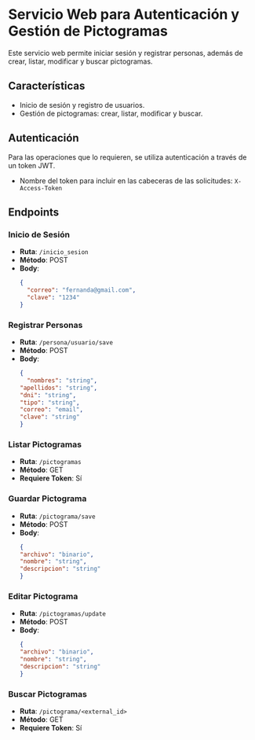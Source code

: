 # Servicio Web para Autenticación y Gestión de Pictogramas

Este servicio web permite iniciar sesión y registrar personas, además de crear, listar, modificar y buscar pictogramas.

## Características

- Inicio de sesión y registro de usuarios.
- Gestión de pictogramas: crear, listar, modificar y buscar.

## Autenticación

Para las operaciones que lo requieren, se utiliza autenticación a través de un token JWT.

- Nombre del token para incluir en las cabeceras de las solicitudes: `X-Access-Token`

## Endpoints

### Inicio de Sesión

- **Ruta**: `/inicio_sesion`
- **Método**: POST
- **Body**:
  ```json
  {
    "correo": "fernanda@gmail.com",
    "clave": "1234"
  }
  ```

### Registrar Personas

- **Ruta**: `/persona/usuario/save`
- **Método**: POST
- **Body**:
  ```json
  {
    "nombres": "string",
  "apellidos": "string",
  "dni": "string",
  "tipo": "string",
  "correo": "email",
  "clave": "string"
  }
  ```

### Listar Pictogramas 

- **Ruta**: `/pictogramas`
- **Método**: GET
- **Requiere Token**: Sí

### Guardar Pictograma
- **Ruta**: `/pictograma/save`
- **Método**: POST
- **Body**:
  ```json
  {
  "archivo": "binario",
  "nombre": "string",
  "descripcion": "string"
  }
  ```

### Editar Pictograma
- **Ruta**: `/pictogramas/update`
- **Método**: POST
- **Body**:
  ```json
  {
  "archivo": "binario",
  "nombre": "string",
  "descripcion": "string"
  }
  ```

### Buscar Pictogramas
- **Ruta**: `/pictograma/<external_id>`
- **Método**: GET
- **Requiere Token**: Sí
